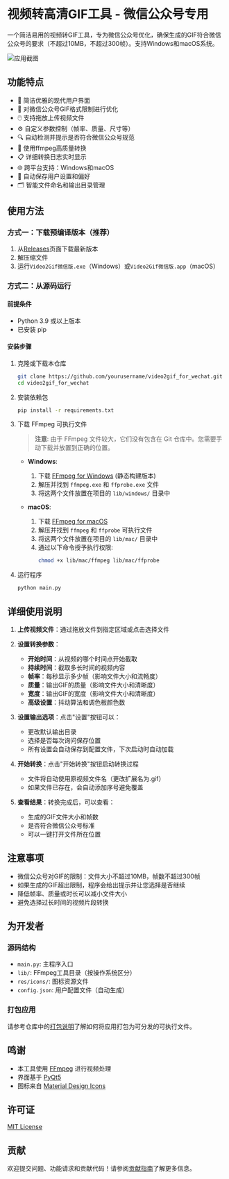 # 视频转高清GIF工具 - 微信公众号专用

一个简洁易用的视频转GIF工具，专为微信公众号优化，确保生成的GIF符合微信公众号的要求（不超过10MB，不超过300帧）。支持Windows和macOS系统。

![应用截图](https://github.com/yourusername/video2gif_for_wechat/raw/main/screenshots/app_screenshot.png)

## 功能特点

- 🎨 简洁优雅的现代用户界面
- 📱 对微信公众号GIF格式限制进行优化
- 🖱️ 支持拖放上传视频文件
- ⚙️ 自定义参数控制（帧率、质量、尺寸等）
- 🔍 自动检测并提示是否符合微信公众号规范
- 🔄 使用ffmpeg高质量转换
- 📋 详细转换日志实时显示
- 🌐 跨平台支持：Windows和macOS
- 💾 自动保存用户设置和偏好
- 🗂️ 智能文件命名和输出目录管理

## 使用方法

### 方式一：下载预编译版本（推荐）

1. 从[Releases](https://github.com/yourusername/video2gif_for_wechat/releases)页面下载最新版本
2. 解压缩文件
3. 运行`Video2Gif微信版.exe`（Windows）或`Video2Gif微信版.app`（macOS）

### 方式二：从源码运行

#### 前提条件

- Python 3.9 或以上版本
- 已安装 pip

#### 安装步骤

1. 克隆或下载本仓库
   ```bash
   git clone https://github.com/yourusername/video2gif_for_wechat.git
   cd video2gif_for_wechat
   ```

2. 安装依赖包
   ```bash
   pip install -r requirements.txt
   ```

3. 下载 FFmpeg 可执行文件
   > **注意**: 由于 FFmpeg 文件较大，它们没有包含在 Git 仓库中。您需要手动下载并放置到正确的位置。

   - **Windows**:
     1. 下载 [FFmpeg for Windows](https://www.ffmpeg.org/download.html#build-windows) (静态构建版本)
     2. 解压并找到 `ffmpeg.exe` 和 `ffprobe.exe` 文件
     3. 将这两个文件放置在项目的 `lib/windows/` 目录中

   - **macOS**:
     1. 下载 [FFmpeg for macOS](https://www.ffmpeg.org/download.html#build-mac)
     2. 解压并找到 `ffmpeg` 和 `ffprobe` 可执行文件
     3. 将这两个文件放置在项目的 `lib/mac/` 目录中
     4. 通过以下命令授予执行权限:
        ```bash
        chmod +x lib/mac/ffmpeg lib/mac/ffprobe
        ```

4. 运行程序
   ```bash
   python main.py
   ```

## 详细使用说明

1. **上传视频文件**：通过拖放文件到指定区域或点击选择文件

2. **设置转换参数**：
   - **开始时间**：从视频的哪个时间点开始截取
   - **持续时间**：截取多长时间的视频内容
   - **帧率**：每秒显示多少帧（影响文件大小和流畅度）
   - **质量**：输出GIF的质量（影响文件大小和清晰度）
   - **宽度**：输出GIF的宽度（影响文件大小和清晰度）
   - **高级设置**：抖动算法和调色板颜色数

3. **设置输出选项**：点击"设置"按钮可以：
   - 更改默认输出目录
   - 选择是否每次询问保存位置
   - 所有设置会自动保存到配置文件，下次启动时自动加载

4. **开始转换**：点击"开始转换"按钮启动转换过程
   - 文件将自动使用原视频文件名（更改扩展名为.gif）
   - 如果文件已存在，会自动添加序号避免覆盖

5. **查看结果**：转换完成后，可以查看：
   - 生成的GIF文件大小和帧数
   - 是否符合微信公众号标准
   - 可以一键打开文件所在位置

## 注意事项

- 微信公众号对GIF的限制：文件大小不超过10MB，帧数不超过300帧
- 如果生成的GIF超出限制，程序会给出提示并让您选择是否继续
- 降低帧率、质量或时长可以减小文件大小
- 避免选择过长时间的视频片段转换

## 为开发者

### 源码结构

- `main.py`: 主程序入口
- `lib/`: FFmpeg工具目录（按操作系统区分）
- `res/icons/`: 图标资源文件
- `config.json`: 用户配置文件（自动生成）

### 打包应用

请参考仓库中的[打包说明](打包说明.md)了解如何将应用打包为可分发的可执行文件。

## 鸣谢

- 本工具使用 [FFmpeg](https://ffmpeg.org/) 进行视频处理
- 界面基于 [PyQt5](https://www.riverbankcomputing.com/software/pyqt/)
- 图标来自 [Material Design Icons](https://materialdesignicons.com/)

## 许可证

[MIT License](LICENSE)

## 贡献

欢迎提交问题、功能请求和贡献代码！请参阅[贡献指南](CONTRIBUTING.md)了解更多信息。 